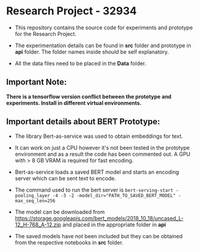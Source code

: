 # Research Project - 32934

* This repository contains the source code for experiments and prototype for the Research Project.

* The experimentation details can be found in **src** folder and prototype in **api** folder. The folder names inside should be self explanatory.

* All the data files need to be placed in the **Data** folder.

## Important Note:
**There is a tensorflow version conflict between the prototype and experiments. Install in different virtual environments.**

## Important details about BERT Prototype:

* The library Bert-as-service was used to obtain embeddings for text.

* It can work on just a CPU however it's not been tested in the prototype environment and as a result the code has been commented out. A GPU with > 8 GB VRAM is required for fast encoding.

* Bert-as-service loads a saved BERT model and starts an encoding server which can be sent text to encode. 

* The command used to run the bert server is 
`bert-serving-start -pooling_layer -4 -3 -2 -model_dir="PATH_TO_SAVED_BERT_MODEL" -max_seq_len=256`

* The model can be downloaded from https://storage.googleapis.com/bert_models/2018_10_18/uncased_L-12_H-768_A-12.zip and placed in the appropriate folder in **api**

* The saved models have not been included but they can be obtained from the respective notebooks in **src** folder.


